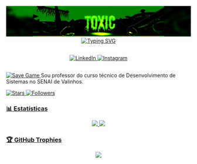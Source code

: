 <div align="center">
  <a href="https://github.com/fMamprim/fMamprim/blob/main/channels4_banner.jpg">
    <img src="https://github.com/fMamprim/fMamprim/blob/main/channels4_banner.jpg" alt="Toxic" />
    
  </a>
</div>

<div align="center">
  <a href="https://git.io/typing-svg">
    <img src="https://readme-typing-svg.herokuapp.com?font=Helvetica&weight=700&size=32&pause=1000&color=07ED0B&background=FFFFFF00&center=true&vCenter=true&repeat=false&width=1000&lines=Ol%C3%A1%2C+meu+nome+%C3%A9+Felipe+Mamprim;Seja+bem-vindo!" alt="Typing SVG" /></a>
</div>

<div align="center" style="margin: 30px 0">
  <a href="https://www.linkedin.com/in/fmamprim" target="_blank">
    <img src="https://img.icons8.com/ios/40/07ed0b/linkedin.png" alt="LinkedIn" />
  </a>
  <a href="https://instagram.com/fmamprim_" target="_blank">
    <img src="https://img.icons8.com/ios/40/07ed0b/instagram-new--v1.png" alt="Instagram" />
  </a>
</div>

  <a href="https://media.tenor.com/2u8vxsKAjjAAAAAM/sanandreas-gta.gif">
    <img src="https://media.tenor.com/2u8vxsKAjjAAAAAM/sanandreas-gta.gif" alt="Save Game" />
  </a>
Sou professor do curso técnico de Desenvolvimento de Sistemas no SENAI de Valinhos.

<p align="left">
    </a> 
    <a href="https://github.com/fMamprim?tab=repositories&sort=stargazers">
        <img 
            alt="Stars" 
            title="Estrelas" 
            src="https://custom-icon-badges.demolab.com/github/stars/helozinha1?color=55960c&style=for-the-badge&labelColor=488207&logo=stars&label=Stars"
    </a>
    <a href="https://github.com/fMamprim?tab=followers">
        <img 
            alt="Followers" 
            title="Seguidores" 
            src="https://custom-icon-badges.demolab.com/github/followers/helozinha1?color=236ad3&labelColor=1155ba&style=for-the-badge&logo=github&label=Followers&logoColor=white"
</a>

### 📊 Estatísticas
<div align="center">
    <img width="420px" src="https://github-readme-stats.vercel.app/api?username=fMamprim&show_icons=true&theme=merko&hide=contribs,issues">
    <img width="275px" src="https://github-readme-stats.vercel.app/api/top-langs/?username=fMamprim&layout=compact&theme=merko&hide=html">
</div>

### 🏆 GitHub Trophies

<p align="center">
  <img src="https://github-profile-trophy.vercel.app/?username=fMamprim&theme=matrix&margin-w=4" />
</p>



